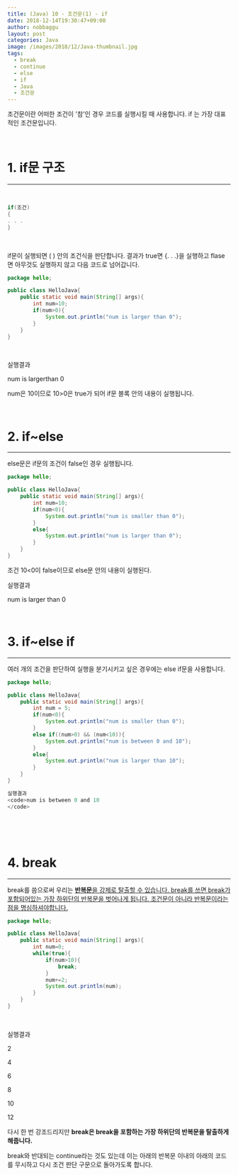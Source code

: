 ```yaml
---
title: (Java) 10 - 조건문(1) - if
date: 2018-12-14T19:30:47+09:00
author: nobbaggu
layout: post
categories: Java
image: /images/2018/12/Java-thumbnail.jpg
tags:
  - break
  - continue
  - else
  - if
  - Java
  - 조건문
---
```

조건문이란 어떠한 조건이 '참'인 경우 코드를 실행시킬 때 사용합니다. if 는 가장 대표적인 조건문입니다.

&nbsp;

# 1. if문 구조

* * *

&nbsp;

~~~ java
if(조건)
{
. . .
}
~~~

&nbsp;

if문이 실행되면 ( ) 안의 조건식을 판단합니다. 결과가 true면 {. . .}을 실행하고 flase면 아무것도 실행하지 않고 다음 코드로 넘어갑니다.

~~~ java
package hello;

public class HelloJava{
    public static void main(String[] args){
        int num=10;
        if(num>0){
            System.out.println("num is larger than 0");
        }
    }
}
~~~

&nbsp;

실행결과

num is largerthan 0

num은 10이므로 10>0은 true가 되어 if문 블록 안의 내용이 실행됩니다.

&nbsp;

# 2. if~else

* * *

else문은 if문의 조건이 false인 경우 실행됩니다.

~~~ java
package hello;

public class HelloJava{
    public static void main(String[] args){
        int num=10;
        if(num<0){
            System.out.println("num is smaller than 0");
        }
        else{
            System.out.println("num is larger than 0");
        }
    }
}
~~~

조건 10<0이 false이므로 else문 안의 내용이 실행된다.

실행결과

num is larger than 0

&nbsp;

# 3. if~else if

* * *

여러 개의 조건을 판단하여 실행을 분기시키고 싶은 경우에는 else if문을 사용합니다.

~~~ java
package hello;

public class HelloJava{
    public static void main(String[] args){
        int num = 5;
        if(num<0){
            System.out.println("num is smaller than 0");
        }
        else if((num>0) && (num<10)){
            System.out.println("num is between 0 and 10");
        }
        else{
            System.out.println("num is larger than 10");
        }
    }
}
~~~

~~~ java
실행결과
<code>num is between 0 and 10
</code>
~~~

&nbsp;

&nbsp;

# 4. break

* * *

break를 씀으로써 우리는 <span style="text-decoration: underline;"><strong>반복문</strong>을 강제로 탈출할 수 있습니다. break를 쓰면 break가 포함되어있는 가장 하위단의 반복문을 벗어나게 됩니다. 조건문이 아니라 반복문이라는 점을 명심하셔야합니다.

~~~ java
package hello;

public class HelloJava{
    public static void main(String[] args){
        int num=0;
        while(true){
            if(num>10){
                break;
            }
            num+=2;
            System.out.println(num);
        }
    }
}
~~~

&nbsp;

실행결과

2


4


6


8


10


12


 

다시 한 번 강조드리지만 **break은 break을 포함하는 가장 하위단의 반복문을 탈출하게 해줍니다.**

break와 반대되는 continue라는 것도 있는데 이는 아래의 반복문 이내의 아래의 코드를 무시하고 다시 조건 판단 구문으로 돌아가도록 합니다.